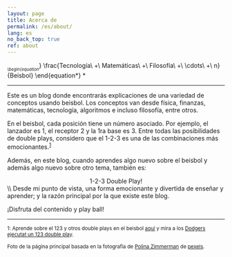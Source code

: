```yaml
---
layout: page
title: Acerca de
permalink: /es/about/
lang: es
no_back_top: true
ref: about
---
```


*<sub><sub>
\begin{equation*}
  \frac{Tecnología\ +\ Matemáticas\ +\ Filosofía\ +\ \cdots\ +\ n}{Beisbol}
\end{equation*}
</sub></sub>*

<hr>

Este es un blog donde encontrarás explicaciones de una variedad de conceptos usando beisbol. Los conceptos van desde física, finanzas, matemáticas, tecnología, algoritmos e incluso filosofía, entre otros.

En el beisbol, cada posición tiene un número asociado. Por ejemplo, el lanzador es 1, el receptor 2 y la 1ra base es 3. Entre todas las posibilidades de double plays, considero que el 1-2-3 es una de las combinaciones más emocionantes.<sup>[1](#1)</sup>

Además, en este blog, cuando aprendes algo nuevo sobre el beisbol y además algo nuevo sobre otro tema, también es:

<center> 1-2-3 Double Play! </center>
\\
Desde mi punto de vista, una forma emocionante y divertida de enseñar y aprender; y la razón principal por la que existe este blog.

¡Disfruta del contenido y play ball!


<hr>

<sub><a name="1">1</a>: Aprende sobre el 123 y otros double plays en el beisbol [aquí](https://www.espn.com/mlb/story/_/id/24365450) y mira a los [Dodgers ejecutat un 123 double play](https://youtu.be/0IIS1bD7DC8).

<sub>Foto de la página principal basada en la fotografía de [Polina Zimmerman](https://www.pexels.com/photo/white-book-page-with-white-baseball-3747270/) de [pexels](https://www.pexels.com/).</sub>
